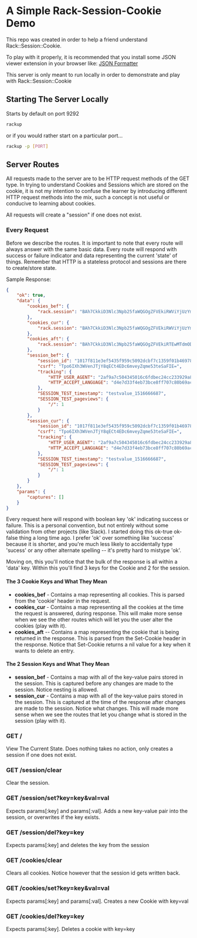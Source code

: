 # A Simple Rack-Session-Cookie Demo

This repo was created in order to help a friend understand Rack::Session::Cookie.

To play with it properly, it is recommended that you install some JSON viewer extension
in your browser like: [JSON Formatter](https://chrome.google.com/webstore/detail/json-formatter/bcjindcccaagfpapjjmafapmmgkkhgoa?hl=en)

This server is only meant to run locally in order to demonstrate
and play with Rack::Session::Cookie

## Starting The Server Locally

Starts by default on port 9292
```bash
rackup
```

or if you would rather start on a particular port...

```bash
rackup -p [PORT]
```
## Server Routes

All requests made to the server are to be HTTP request methods of the GET type. In trying to understand Cookies and Sessions which are stored on the cookie, it is not my intention to confuse the learner by introducing different HTTP request methods into the mix, such a concept is not useful or conducive to learning about cookies.


All requests will create a "session" if one does not exist.

### Every Request

Before we describe the routes. It is important to note that every route will always answer with the same basic data. Every route will respond with success or failure indicator and data representing the current 'state' of things. Remember that HTTP is a stateless protocol and sessions are there to create/store state.

Sample Response:


```json
{
	"ok": true,
	"data": {
		"cookies_bef": {
			"rack.session": "BAh7CkkiD3Nlc3Npb25faWQGOgZFVEkiRWViYjUzYmFkMWY4N2JlYWI1NWIw\nZDhkMGY4MjI1ZWQyM2EwN2Y2MTA0ODA3YjFkNWVkMjg1NzQ2NjcwMGYxZjMG\nOwBGSSIJY3NyZgY7AEZJIjFmNU03R3VGZXBJTTBDKzJZOGo4MVhmUE9KMXpT\nSTgzWWkrK1oyQmRiK1pBPQY7AEZJIg10cmFja2luZwY7AEZ7B0kiFEhUVFBf\nVVNFUl9BR0VOVAY7AFRJIi0yYWY5YTdjNTA0MzQ1MDE2YzZmZGJlYzI0Y2My\nMzM5MjlhODllNTJmBjsARkkiGUhUVFBfQUNDRVBUX0xBTkdVQUdFBjsAVEki\nLWQ0ZTdkMzNmNGViNzNiY2U4ZmY3MDdjODBiNjlhYzU3ZWU1YzlmYmMGOwBG\nSSIbU0VTU0lPTl9URVNUX3RpbWVzdGFtcAY7AFRJIhl0ZXN0dmFsdWVfMTUx\nNjY2NTY2NAY7AFRJIhtTRVNTSU9OX1RFU1RfcGFnZXZpZXdzBjsAVH0GSSIG\nLwY7AFRpGWkA\n--bd89c1ffc02c339b488cba10b08948502ea5ee07"
		},
		"cookies_cur": {
			"rack.session": "BAh7CkkiD3Nlc3Npb25faWQGOgZFVEkiRWViYjUzYmFkMWY4N2JlYWI1NWIw\nZDhkMGY4MjI1ZWQyM2EwN2Y2MTA0ODA3YjFkNWVkMjg1NzQ2NjcwMGYxZjMG\nOwBGSSIJY3NyZgY7AEZJIjFmNU03R3VGZXBJTTBDKzJZOGo4MVhmUE9KMXpT\nSTgzWWkrK1oyQmRiK1pBPQY7AEZJIg10cmFja2luZwY7AEZ7B0kiFEhUVFBf\nVVNFUl9BR0VOVAY7AFRJIi0yYWY5YTdjNTA0MzQ1MDE2YzZmZGJlYzI0Y2My\nMzM5MjlhODllNTJmBjsARkkiGUhUVFBfQUNDRVBUX0xBTkdVQUdFBjsAVEki\nLWQ0ZTdkMzNmNGViNzNiY2U4ZmY3MDdjODBiNjlhYzU3ZWU1YzlmYmMGOwBG\nSSIbU0VTU0lPTl9URVNUX3RpbWVzdGFtcAY7AFRJIhl0ZXN0dmFsdWVfMTUx\nNjY2NTY2NAY7AFRJIhtTRVNTSU9OX1RFU1RfcGFnZXZpZXdzBjsAVH0GSSIG\nLwY7AFRpGWkA\n--bd89c1ffc02c339b488cba10b08948502ea5ee07"
		},
		"cookies_aft": {
			"rack.session": "BAh7CkkiD3Nlc3Npb25faWQGOgZFVEkiRTEwMTdmODExZTNlZjU0MzVmOTU5%0AYzUwOTJkY2JmN2MxMzU5ZjAxYjQ2OTc4OTc5MzUzZTM0MzJkYmQ3OTU5MmYG%0AOwBGSSIJY3NyZgY7AEZJIjFUcG82SVhoM1dWZW5KVGpZOHFFQ3Q0RURjNm12%0AZXlacW1lNTN0ZVNhRklFPQY7AEZJIg10cmFja2luZwY7AEZ7B0kiFEhUVFBf%0AVVNFUl9BR0VOVAY7AFRJIi0yYWY5YTdjNTA0MzQ1MDE2YzZmZGJlYzI0Y2My%0AMzM5MjlhODllNTJmBjsARkkiGUhUVFBfQUNDRVBUX0xBTkdVQUdFBjsAVEki%0ALWQ0ZTdkMzNmNGViNzNiY2U4ZmY3MDdjODBiNjlhYzU3ZWU1YzlmYmMGOwBG%0ASSIbU0VTU0lPTl9URVNUX3RpbWVzdGFtcAY7AFRJIhl0ZXN0dmFsdWVfMTUx%0ANjY2NjY4NwY7AFRJIhtTRVNTSU9OX1RFU1RfcGFnZXZpZXdzBjsAVH0GSSIG%0ALwY7AFRpBmkA%0A--60d5c1305bd777908e0efbdf709777ebce156b24"
		},
		"session_bef": {
			"session_id": "1017f811e3ef5435f959c5092dcbf7c1359f01b46978979353e3432dbd79592f",
			"csrf": "Tpo6IXh3WVenJTjY8qECt4EDc6mveyZqme53teSaFIE=",
			"tracking": {
				"HTTP_USER_AGENT": "2af9a7c504345016c6fdbec24cc233929a89e52f",
				"HTTP_ACCEPT_LANGUAGE": "d4e7d33f4eb73bce8ff707c80b69ac57ee5c9fbc"
			},
			"SESSION_TEST_timestamp": "testvalue_1516666687",
			"SESSION_TEST_pageviews": {
				"/": 1
			}
		},
		"session_cur": {
			"session_id": "1017f811e3ef5435f959c5092dcbf7c1359f01b46978979353e3432dbd79592f",
			"csrf": "Tpo6IXh3WVenJTjY8qECt4EDc6mveyZqme53teSaFIE=",
			"tracking": {
				"HTTP_USER_AGENT": "2af9a7c504345016c6fdbec24cc233929a89e52f",
				"HTTP_ACCEPT_LANGUAGE": "d4e7d33f4eb73bce8ff707c80b69ac57ee5c9fbc"
			},
			"SESSION_TEST_timestamp": "testvalue_1516666687",
			"SESSION_TEST_pageviews": {
				"/": 1
			}
		}
	},
	"params": {
		"captures": []
	}
}
```

Every request here will respond with boolean key 'ok' indicating success or failure. This is a personal convention, but not entirely without some validation from other projects (like Slack). I started doing this ok-true ok-false thing a long time ago. I prefer 'ok' over something like 'success' because it is shorter, and you're much less likely to accidentally type 'sucess' or any other alternate spelling -- it's pretty hard to mistype 'ok'. 

Moving on, this you'll notice that the bulk of the response is all within a 'data' key. Within this you'll find 3 keys for the Cookie and 2 for the session.

#### The 3 Cookie Keys and What They Mean
* **cookies_bef** - Contains a map representing all cookies. This is parsed from the 'cookie' header in the request.
* **cookies_cur** - Contains a map representing all the cookies at the time the request is answered, during response. This will make more sense when we see the other routes which will let you the user alter the cookies (play with it). 
* **cookies_aft** -- Contains a map representing the cookie that is being returned in the response. This is parsed from the Set-Cookie header in the response. Notice that Set-Cookie returns a nil value for a key when it wants to delete an entry.

#### The 2 Session Keys and What They Mean
* **session_bef** - Contains a map with all of the key-value pairs stored in the session. This is captured before any changes are made to the session. Notice nesting is allowed.
* **session_cur** - Contains a map with all of the key-value pairs stored in the session. This is captured at the time of the response after changes are made to the session. Notice what changes. This will made more sense when we see the routes that let you change what is stored in the session (play with it).

### GET / 
View The Current State.
Does nothing takes no action, only creates a session if one does not exist.

### GET /session/clear 
Clear the session.

### GET /session/set?key=key&val=val
Expects params[:key] and params[:val]. Adds a new key-value pair into the session, or overwrites if the key exists.

### GET /session/del?key=key
Expects params[:key] and deletes the key from the session

### GET /cookies/clear
Clears all cookies. Notice however that the session id gets written back.

### GET /cookies/set?key=key&val=val
Expects params[:key] and params[:val].
Creates a new Cookie with key=val

### GET /cookies/del?key=key
Expects params[:key].
Deletes a cookie with key=key

